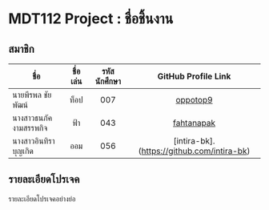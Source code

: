 # MDT112 Project : ชื่อชิ้นงาน

## สมาชิก

| ชื่อ                    |   ชื่อเล่น   | รหัสนักศึกษา  | GitHub Profile Link                        |
|-----------------------|:--------:|:----------:|:------------------------------------------:|
| นายพีรพล ชัยพัฒน์         | ท็อป      |    007     |[oppotop9](https://github.com/oppotop9)     |
| นางสาวธนภัค งามสรรพกิจ    |   ฟ้า     |   043      |[fahtanapak](https://github.com/fahtanapak) |
| นางสาวอินทิรา บุญเกิด       |   ออม    |  056       |[intira-bk].(https://github.com/intira-bk) |                                               

## รายละเอียดโปรเจค
รายละเอียดโปรเจคอย่างย่อ
